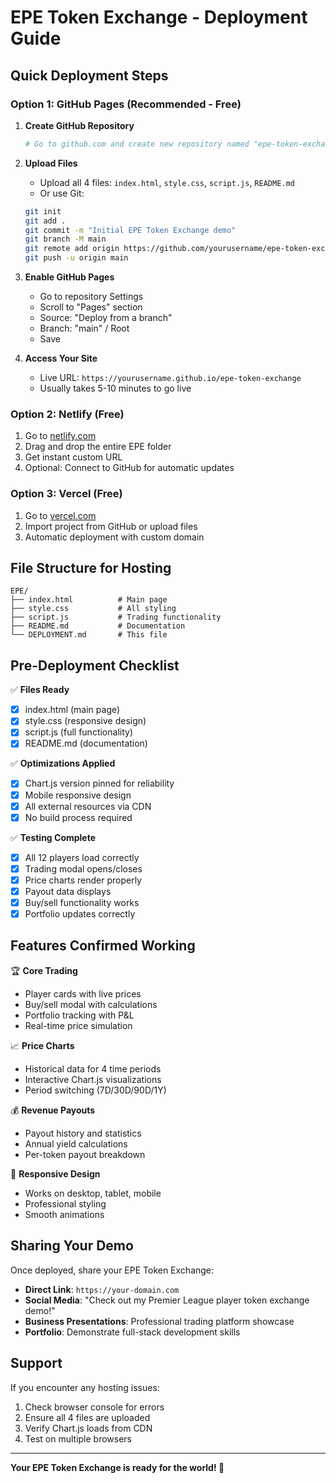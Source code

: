 # EPE Token Exchange - Deployment Guide

## Quick Deployment Steps

### Option 1: GitHub Pages (Recommended - Free)

1. **Create GitHub Repository**
   ```bash
   # Go to github.com and create new repository named "epe-token-exchange"
   ```

2. **Upload Files**
   - Upload all 4 files: `index.html`, `style.css`, `script.js`, `README.md`
   - Or use Git:
   ```bash
   git init
   git add .
   git commit -m "Initial EPE Token Exchange demo"
   git branch -M main
   git remote add origin https://github.com/yourusername/epe-token-exchange.git
   git push -u origin main
   ```

3. **Enable GitHub Pages**
   - Go to repository Settings
   - Scroll to "Pages" section
   - Source: "Deploy from a branch"
   - Branch: "main" / Root
   - Save

4. **Access Your Site**
   - Live URL: `https://yourusername.github.io/epe-token-exchange`
   - Usually takes 5-10 minutes to go live

### Option 2: Netlify (Free)

1. Go to [netlify.com](https://netlify.com)
2. Drag and drop the entire EPE folder
3. Get instant custom URL
4. Optional: Connect to GitHub for automatic updates

### Option 3: Vercel (Free)

1. Go to [vercel.com](https://vercel.com)
2. Import project from GitHub or upload files
3. Automatic deployment with custom domain

## File Structure for Hosting

```
EPE/
├── index.html          # Main page
├── style.css           # All styling
├── script.js           # Trading functionality
├── README.md           # Documentation
└── DEPLOYMENT.md       # This file
```

## Pre-Deployment Checklist

✅ **Files Ready**
- [x] index.html (main page)
- [x] style.css (responsive design)
- [x] script.js (full functionality)
- [x] README.md (documentation)

✅ **Optimizations Applied**
- [x] Chart.js version pinned for reliability
- [x] Mobile responsive design
- [x] All external resources via CDN
- [x] No build process required

✅ **Testing Complete**
- [x] All 12 players load correctly
- [x] Trading modal opens/closes
- [x] Price charts render properly
- [x] Payout data displays
- [x] Buy/sell functionality works
- [x] Portfolio updates correctly

## Features Confirmed Working

🏆 **Core Trading**
- Player cards with live prices
- Buy/sell modal with calculations
- Portfolio tracking with P&L
- Real-time price simulation

📈 **Price Charts** 
- Historical data for 4 time periods
- Interactive Chart.js visualizations
- Period switching (7D/30D/90D/1Y)

💰 **Revenue Payouts**
- Payout history and statistics
- Annual yield calculations
- Per-token payout breakdown

📱 **Responsive Design**
- Works on desktop, tablet, mobile
- Professional styling
- Smooth animations

## Sharing Your Demo

Once deployed, share your EPE Token Exchange:

- **Direct Link**: `https://your-domain.com`
- **Social Media**: "Check out my Premier League player token exchange demo!"
- **Business Presentations**: Professional trading platform showcase
- **Portfolio**: Demonstrate full-stack development skills

## Support

If you encounter any hosting issues:
1. Check browser console for errors
2. Ensure all 4 files are uploaded
3. Verify Chart.js loads from CDN
4. Test on multiple browsers

---

**Your EPE Token Exchange is ready for the world! 🚀**